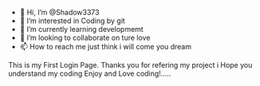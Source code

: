 - 👋 Hi, I’m @Shadow3373
- 👀 I’m interested in Coding by git
- 🌱 I’m currently learning developmemt
- 💞️ I’m looking to collaborate on ture love
- 📫 How to reach me just think i will come you dream

<!---
Shadow3373/Shadow3373 is a ✨ special ✨ repository because its `README.md` (this file) appears on your GitHub profile.
You can click the Preview link to take a look at your changes.
--->

This is my First Login Page.
Thanks you for refering my project i Hope you understand my coding
Enjoy and Love coding!.....
